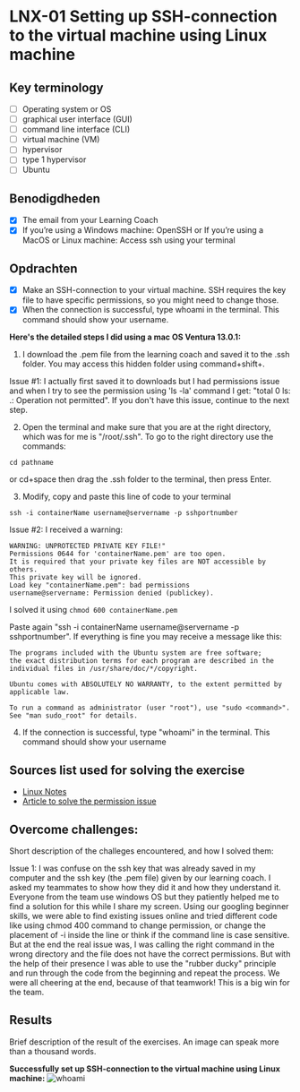 # LNX-01 Setting up SSH-connection to the virtual machine using Linux machine

<!-- What is Linux? -->

## Key terminology

- [ ] Operating system or OS
- [ ] graphical user interface (GUI)
- [ ] command line interface (CLI)
- [ ] virtual machine (VM)
- [ ] hypervisor
- [ ] type 1 hypervisor
- [ ] Ubuntu

## Benodigdheden

- [x] The email from your Learning Coach
- [x] If you’re using a Windows machine: OpenSSH or If you’re using a MacOS or Linux machine: Access ssh using your terminal

## Opdrachten

- [x] Make an SSH-connection to your virtual machine. SSH requires the key file to have specific permissions, so you might need to change those.
- [x] When the connection is successful, type whoami in the terminal. This command should show your username.

**Here's the detailed steps I did using a mac OS Ventura 13.0.1:**

1. I download the .pem file from the learning coach and saved it to the .ssh folder. You may access this hidden folder using command+shift+.

Issue #1: I actually first saved it to downloads but I had permissions issue and when I try to see the permission using 'ls -la' command I get: "total 0 ls: .: Operation not permitted". If you don't have this issue, continue to the next step.

2. Open the terminal and make sure that you are at the right directory, which was for me is "/root/.ssh". To go to the right directory use the commands:

```
cd pathname
```

or cd+space then drag the .ssh folder to the terminal, then press Enter.

3. Modify, copy and paste this line of code to your terminal

```
ssh -i containerName username@servername -p sshportnumber
```

Issue #2: I received a warning:

```
WARNING: UNPROTECTED PRIVATE KEY FILE!"
Permissions 0644 for 'containerName.pem' are too open.
It is required that your private key files are NOT accessible by others.
This private key will be ignored.
Load key "containerName.pem": bad permissions
username@servername: Permission denied (publickey).
```

I solved it using `chmod 600 containerName.pem`

Paste again "ssh -i containerName username@servername -p sshportnumber".
If everything is fine you may receive a message like this:

```
The programs included with the Ubuntu system are free software;
the exact distribution terms for each program are described in the
individual files in /usr/share/doc/*/copyright.

Ubuntu comes with ABSOLUTELY NO WARRANTY, to the extent permitted by
applicable law.

To run a command as administrator (user "root"), use "sudo <command>".
See "man sudo_root" for details.
```

4. If the connection is successful, type "whoami" in the terminal. This command should show your username

## Sources list used for solving the exercise

- [Linux Notes](https://docs.google.com/document/d/1QRNuKlcg6Ek-baVAafFjWQOzzGDlSE6Q/edit#)
- [Article to solve the permission issue](https://superuser.com/questions/692538/why-am-i-getting-permission-denied-publickey-after-chmod-600)

## Overcome challenges:

Short description of the challeges encountered, and how I solved them:

Issue 1: I was confuse on the ssh key that was already saved in my computer and the ssh key (the .pem file) given by our learning coach. I asked my teammates to show how they did it and how they understand it. Everyone from the team use windows OS but they patiently helped me to find a solution for this while I share my screen. Using our googling beginner skills, we were able to find existing issues online and tried different code like using chmod 400 command to change permission, or change the placement of -i inside the line or think if the command line is case sensitive. But at the end the real issue was, I was calling the right command in the wrong directory and the file does not have the correct permissions. But with the help of their presence I was able to use the "rubber ducky" principle and run through the code from the beginning and repeat the process. We were all cheering at the end, because of that teamwork! This is a big win for the team.

## Results

Brief description of the result of the exercises. An image can speak more than a thousand words.

**Successfully set up SSH-connection to the virtual machine using Linux machine:**
![whoami](https://github.com/agcdtmr/angeline-cloud-10-repo/blob/main/00_includes/linux/whoami.png)
